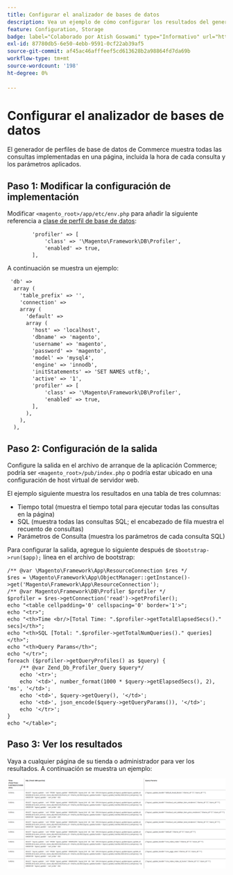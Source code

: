 ```yaml
---
title: Configurar el analizador de bases de datos
description: Vea un ejemplo de cómo configurar los resultados del generador de perfiles de base de datos.
feature: Configuration, Storage
badge: label="Colaborado por Atish Goswami" type="Informativo" url="https://github.com/atishgoswami" tooltip="Atish Goswami"
exl-id: 87780db5-6e50-4ebb-9591-0cf22ab39af5
source-git-commit: af45ac46afffeef5cd613628b2a98864fd7da69b
workflow-type: tm+mt
source-wordcount: '198'
ht-degree: 0%

---
```


# Configurar el analizador de bases de datos

El generador de perfiles de base de datos de Commerce muestra todas las consultas implementadas en una página, incluida la hora de cada consulta y los parámetros aplicados.

## Paso 1: Modificar la configuración de implementación

Modificar `<magento_root>/app/etc/env.php` para añadir la siguiente referencia a [clase de perfil de base de datos](https://github.com/magento/magento2/tree/2.4/lib/internal/Magento/Framework/DB/Profiler.php):

```php?start_inline=1
        'profiler' => [
            'class' => '\Magento\Framework\DB\Profiler',
            'enabled' => true,
        ],
```

A continuación se muestra un ejemplo:

```php?start_inline=1
 'db' =>
  array (
    'table_prefix' => '',
    'connection' =>
    array (
      'default' =>
      array (
        'host' => 'localhost',
        'dbname' => 'magento',
        'username' => 'magento',
        'password' => 'magento',
        'model' => 'mysql4',
        'engine' => 'innodb',
        'initStatements' => 'SET NAMES utf8;',
        'active' => '1',
        'profiler' => [
            'class' => '\Magento\Framework\DB\Profiler',
            'enabled' => true,
        ],
      ),
    ),
  ),
```

## Paso 2: Configuración de la salida

Configure la salida en el archivo de arranque de la aplicación Commerce; podría ser `<magento_root>/pub/index.php` o podría estar ubicado en una configuración de host virtual de servidor web.

El ejemplo siguiente muestra los resultados en una tabla de tres columnas:

- Tiempo total (muestra el tiempo total para ejecutar todas las consultas en la página)
- SQL (muestra todas las consultas SQL; el encabezado de fila muestra el recuento de consultas)
- Parámetros de Consulta (muestra los parámetros de cada consulta SQL)

Para configurar la salida, agregue lo siguiente después de `$bootstrap->run($app);` línea en el archivo de bootstrap:

```php?start_inline=1
/** @var \Magento\Framework\App\ResourceConnection $res */
$res = \Magento\Framework\App\ObjectManager::getInstance()->get('Magento\Framework\App\ResourceConnection');
/** @var Magento\Framework\DB\Profiler $profiler */
$profiler = $res->getConnection('read')->getProfiler();
echo "<table cellpadding='0' cellspacing='0' border='1'>";
echo "<tr>";
echo "<th>Time <br/>[Total Time: ".$profiler->getTotalElapsedSecs()." secs]</th>";
echo "<th>SQL [Total: ".$profiler->getTotalNumQueries()." queries]</th>";
echo "<th>Query Params</th>";
echo "</tr>";
foreach ($profiler->getQueryProfiles() as $query) {
    /** @var Zend_Db_Profiler_Query $query*/
    echo '<tr>';
    echo '<td>', number_format(1000 * $query->getElapsedSecs(), 2), 'ms', '</td>';
    echo '<td>', $query->getQuery(), '</td>';
    echo '<td>', json_encode($query->getQueryParams()), '</td>';
    echo '</tr>';
}
echo "</table>";
```

## Paso 3: Ver los resultados

Vaya a cualquier página de su tienda o administrador para ver los resultados. A continuación se muestra un ejemplo:

![Resultados del generador de perfiles de base de datos](../../assets/configuration/db-profiler-results.png)
